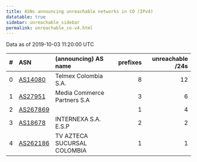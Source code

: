 ```yaml
---
title: ASNs announcing unreachable networks in CO (IPv4)
datatable: true
sidebar: unreachable_sidebar
permalink: unreachable_co-v4.html
---
```


Data as of 2019-10-03 11:20:00 UTC


<div class="datatable-begin"></div>

|   # | ASN                                      | (announcing) AS name        |   prefixes |   unreachable /24s |
|----:|:-----------------------------------------|:----------------------------|-----------:|-------------------:|
|   0 | [AS14080](unreachable_AS14080-v4.html)   | Telmex Colombia S.A.        |          8 |                 12 |
|   1 | [AS27951](unreachable_AS27951-v4.html)   | Media Commerce Partners S.A |          3 |                  6 |
|   2 | [AS267869](unreachable_AS267869-v4.html) |                             |          1 |                  4 |
|   3 | [AS18678](unreachable_AS18678-v4.html)   | INTERNEXA S.A. E.S.P        |          2 |                  2 |
|   4 | [AS262186](unreachable_AS262186-v4.html) | TV AZTECA SUCURSAL COLOMBIA |          1 |                  1 |

<div class="datatable-end"></div>